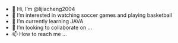 - 👋 Hi, I’m @lijiacheng2004
- 👀 I’m interested in watching soccer games and playing basketball
- 🌱 I’m currently learning JAVA
- 💞️ I’m looking to collaborate on ...
- 📫 How to reach me ...

<!---
lijiacheng2004/lijiacheng2004 is a ✨ special ✨ repository because its `README.md` (this file) appears on your GitHub profile.
You can click the Preview link to take a look at your changes.
--->
